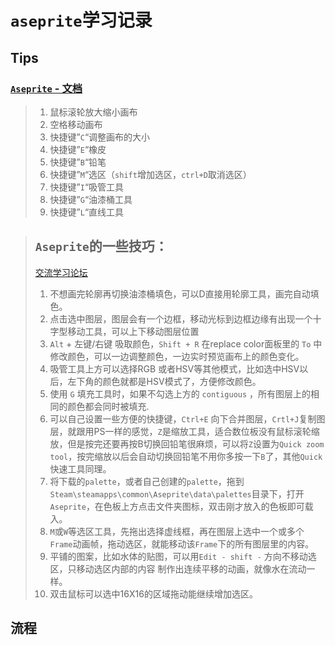 # `aseprite`学习记录

## Tips

### [`Aseprite` - 文档](https://www.aseprite.org/docs/)



> 1. 鼠标滚轮放大缩小画布 
> 2. 空格移动画布 
> 3. 快捷键”`C`“调整画布的大小 
> 4. 快捷键”`E`“橡皮 
> 5. 快捷键”`B`“铅笔 
> 6. 快捷键”`M`“选区（`shift`增加选区，`ctrl+D`取消选区） 
> 7. 快捷键”`I`“吸管工具 
> 8. 快捷键”`G`“油漆桶工具 
> 9. 快捷键”`L`“直线工具



> ## `Aseprite`的一些技巧： 
>
> [交流学习论坛](https://community.aseprite.org/)
>
> 1. 不想画完轮廓再切换油漆桶填色，可以D直接用轮廓工具，画完自动填色。 
> 2. 点击选中图层，图层会有一个边框，移动光标到边框边缘有出现一个十字型移动工具，可以上下移动图层位置 
> 3.  `Alt` + 左键/右键 吸取颜色，`Shift + R` 在replace color面板里的 `To` 中修改颜色，可以一边调整颜色，一边实时预览画布上的颜色变化。 
> 4. 吸管工具上方可以选择RGB 或者HSV等其他模式，比如选中HSV以后，左下角的颜色就都是HSV模式了，方便修改颜色。 
> 5.  使用 `G` 填充工具时，如果不勾选上方的 `contiguous` ，所有图层上的相同的颜色都会同时被填充.
> 6. 可以自己设置一些方便的快捷键，`Ctrl+E` 向下合并图层，`Crtl+J`复制图层，就跟用PS一样的感觉，`Z`是缩放工具，适合数位板没有鼠标滚轮缩放，但是按完还要再按B切换回铅笔很麻烦，可以将`Z`设置为`Quick zoom tool`，按完缩放以后会自动切换回铅笔不用你多按一下`B`了，其他`Quick`快速工具同理。 
> 7. 将下载的`palette`，或者自己创建的`palette`，拖到`Steam\steamapps\common\Aseprite\data\palettes`目录下，打开`Aseprite`，在色板上方点击文件夹图标，双击刚才放入的色板即可载入。 
> 8. `M`或`W`等选区工具，先拖出选择虚线框，再在图层上选中一个或多个`Frame`动画帧，拖动选区，就能移动该`Frame`下的所有图层里的内容。 
> 9. 平铺的图案，比如水体的贴图，可以用`Edit - shift -` 方向不移动选区，只移动选区内部的内容 制作出连续平移的动画，就像水在流动一样。 
> 10. 双击鼠标可以选中16X16的区域拖动能继续增加选区。





## 流程


